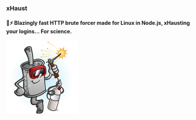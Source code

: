 ### xHaust

#### 💪⚡ Blazingly fast HTTP brute forcer made for Linux in Node.js, xHausting your logins... For science.

![alt text](logo.png 'xHaust')
